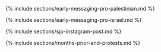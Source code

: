 

{% include sections/early-messaging-pro-palestinian.md %}

{% include sections/early-messaging-pro-israel.md %}

{% include sections/sjp-instagram-post.md %}

{% include sections/months-prior-and-protests.md %}







